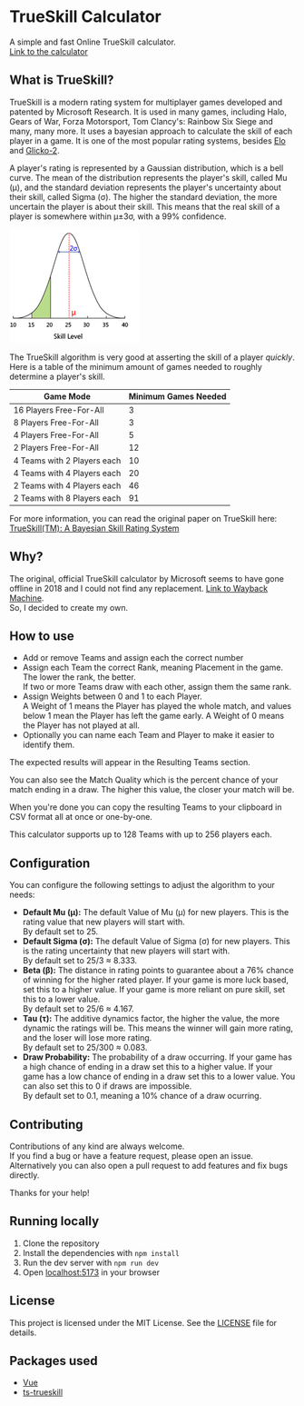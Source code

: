 # TrueSkill Calculator

A simple and fast Online TrueSkill calculator.  
[Link to the calculator](https://trueskill-calculator.vercel.app/)

## What is TrueSkill?

TrueSkill is a modern rating system for multiplayer games developed and patented by Microsoft Research.
It is used in many games, including Halo, Gears of War, Forza Motorsport, Tom Clancy's: Rainbow Six
Siege and many, many more. It uses a bayesian approach to calculate the skill of each player in a
game. It is one of the most popular rating systems, besides [Elo](https://en.wikipedia.org/wiki/Elo_rating_system) and [Glicko-2](https://en.wikipedia.org/wiki/Glicko_rating_system).

A player's rating is represented by a Gaussian distribution, which is a bell curve. The mean of the
distribution represents the player's skill, called Mu (µ), and the standard deviation represents
the player's uncertainty about their skill, called Sigma (σ). The higher the standard deviation,
the more uncertain the player is about their skill. This means that the real skill of a player is
somewhere within μ±3σ, with a 99% confidence.

![](./src/assets/trueskill-skilldia.jpg)

The TrueSkill algorithm is very good at asserting the skill of a player <i>quickly</i>. Here is
a table of the minimum amount of games needed to roughly determine a player's skill.

| Game Mode                   | Minimum Games Needed |
| --------------------------- | -------------------- |
| 16 Players Free-For-All     | 3                    |
| 8 Players Free-For-All      | 3                    |
| 4 Players Free-For-All      | 5                    |
| 2 Players Free-For-All      | 12                   |
| 4 Teams with 2 Players each | 10                   |
| 4 Teams with 4 Players each | 20                   |
| 2 Teams with 4 Players each | 46                   |
| 2 Teams with 8 Players each | 91                   |

For more information, you can read the original paper on TrueSkill here:  
[TrueSkill(TM): A Bayesian Skill Rating System](https://www.microsoft.com/en-us/research/wp-content/uploads/2007/01/NIPS2006_0688.pdf)

## Why?

The original, official TrueSkill calculator by Microsoft seems to have gone offline in 2018 and I could not find any replacement. [Link to Wayback Machine](https://web.archive.org/web/20230000000000*/http://boson.research.microsoft.com:80/trueskill/rankcalculator.aspx).  
So, I decided to create my own.

## How to use

-   Add or remove Teams and assign each the correct number
-   Assign each Team the correct Rank, meaning Placement in the game. The lower the rank, the better.  
    If two or more Teams draw with each other, assign them the same rank.
-   Assign Weights between 0 and 1 to each Player.  
     A Weight of 1 means the Player has played the whole match, and values below 1 mean the Player has left the game early. A Weight of 0 means the Player has not played at all.
-   Optionally you can name each Team and Player to make it easier to identify them.

The expected results will appear in the Resulting Teams section.

You can also see the Match Quality which is the percent chance of your match ending in a
draw. The higher this value, the closer your match will be.

When you're done you can copy the resulting Teams to your clipboard in CSV format all at once or
one-by-one.

This calculator supports up to 128 Teams with up to 256 players each.

## Configuration

You can configure the following settings to adjust the algorithm to your needs:

-   **Default Mu (μ):** The default Value of Mu (μ) for new players. This is the rating value that new players will start with.  
     By default set to 25.
-   **Default Sigma (σ):** The default Value of Sigma (σ) for new players. This is the rating uncertainty that new players will start with.  
    By default set to 25/3 ≈ 8.333.
-   **Beta (β):** The distance in rating points to guarantee about a 76% chance of winning for the higher rated player. If your game is more luck based, set this to a higher value. If your game is more reliant on pure skill, set this to a lower value.  
     By default set to 25/6 ≈ 4.167.
-   **Tau (τ):** The additive dynamics factor, the higher the value, the more dynamic the ratings will be. This means the winner will gain more rating, and the loser will lose more rating.  
    By default set to 25/300 ≈ 0.083.
-   **Draw Probability:** The probability of a draw occurring. If your game has a high chance of ending in a draw set this to a higher value. If your game has a low chance of ending in a draw set this to a lower value. You can also set this to 0 if draws are impossible.  
    By default set to 0.1, meaning a 10% chance of a draw ocurring.

## Contributing

Contributions of any kind are always welcome.  
If you find a bug or have a feature request, please open an issue.  
Alternatively you can also open a pull request to add features and fix bugs directly.

Thanks for your help!

## Running locally

1. Clone the repository
2. Install the dependencies with `npm install`
3. Run the dev server with `npm run dev`
4. Open [localhost:5173](http://localhost:5173) in your browser

## License

This project is licensed under the MIT License. See the [LICENSE](LICENSE) file for details.

## Packages used

-   [Vue](https://vuejs.org/)
-   [ts-trueskill](https://www.npmjs.com/package/ts-trueskill)

